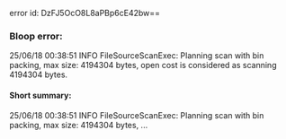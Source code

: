 error id: DzFJ5OcO8L8aPBp6cE42bw==
### Bloop error:

25/06/18 00:38:51 INFO FileSourceScanExec: Planning scan with bin packing, max size: 4194304 bytes, open cost is considered as scanning 4194304 bytes.
#### Short summary: 

25/06/18 00:38:51 INFO FileSourceScanExec: Planning scan with bin packing, max size: 4194304 bytes, ...